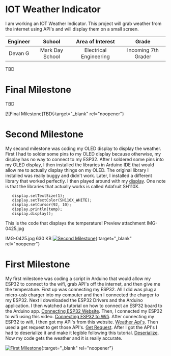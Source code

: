 ﻿# IOT Weather Indicator
I am working an IOT Weather Indicator. This project will grab weather from the internet using API's and will display them on a small screen.

| **Engineer** | **School** | **Area of Interest** | **Grade** |
|:--:|:--:|:--:|:--:|
| Devan G | Mark Day School | Electrical Engineering | Incoming 7th Grader

TBD
  
# Final Milestone
TBD 

[![Final Milestone]TBD{:target="_blank" rel="noopener"}

# Second Milestone

My second milestone was coding my OLED display to display the weather. First I had to solder some pins to my OLED display because otherwise, my display has no way to connect to my ESP32. After I soldered some pins into my OLED display, I then installed the libraries in Arduino IDE that would allow me to actually display things on my OLED. The original library I installed was really buggy and didn't work. Later, I installed a different library that worked perfectly. I then played around with my [display](https://randomnerdtutorials.com/esp32-ssd1306-oled-display-arduino-ide/). One note is that the libraries that actually works is called Adafruit SH110X.
```arduino
   display.setTextSize(1);
   display.setTextColor(SH110X_WHITE);
   display.setCursor(92, 10);
   display.println(temp);
   display.display();
   ```
This is the code that displays the temperature!
Preview attachment IMG-0425.jpg

IMG-0425.jpg
630 KB
[![Second Milestone](https://res.cloudinary.com/marcomontalbano/image/upload/v1626463700/video_to_markdown/images/youtube---DjdSz2TALM-c05b58ac6eb4c4700831b2b3070cd403.jpg)](https://www.youtube.com/watch?v=-DjdSz2TALM&ab_channel=BlueStampEng "Milestone 2"){:target="_blank" rel="noopener"}
# First Milestone
 

My first milestone was coding a script in Arduino that would allow my ESP32 to connect to the wifi, grab API's off the internet, and then give me the temperature. First up was connecting my ESP32. All I did was plug a micro-usb charger into my computer and then I connected the charger to my ESP32. Next I downloaded the ESP32 Drivers and the Arduino application. I then watched a tutorial on how to connect an ESP32 board to the Arduino app. [Connecting ESP32 Website](https://randomnerdtutorials.com/installing-the-esp32-board-in-arduino-ide-windows-instructions/). Then, I connected my ESP32 to wifi using this video. [Connecting ESP32 to Wifi](https://www.youtube.com/watch?v=klIBePOzXpo&ab_channel=Techtutorialsx). After connecting my ESP32 to wifi, I then got my API's from this website. [Weather Api's](https://openweathermap.org/api). Then used a get request to get those API's. [Get Request](https://www.youtube.com/watch?v=s_2cw0k6lgs&t=11s&ab_channel=Techtutorialsx). After I got the API's I had to deserialize it and make it legible following this tutorial. [Deserialize](https://www.youtube.com/watch?v=nfr6wddRRxo&ab_channel=BenoitBlanchon). Now my code gets the weather and it is really accurate.

[![First Milestone](https://res.cloudinary.com/marcomontalbano/image/upload/v1625860918/video_to_markdown/images/youtube--5ZMQx948rd4-c05b58ac6eb4c4700831b2b3070cd403.jpg)](https://www.youtube.com/watch?v=5ZMQx948rd4&ab_channel=BlueStampEng "First Milestone"){:target="_blank" rel="noopener"}
